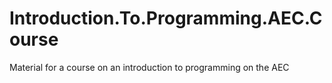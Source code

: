 # Introduction.To.Programming.AEC.Course
Material for a course on an introduction to programming on the AEC
